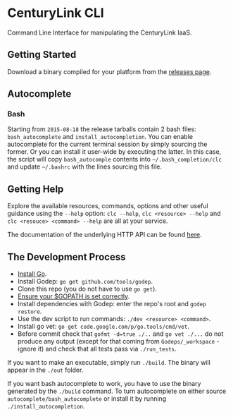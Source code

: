 # CenturyLink CLI

Command Line Interface for manipulating the CenturyLink IaaS.

## Getting Started

Download a binary compiled for your platform from the [releases page](https://github.com/CenturyLinkCloud/clc-go-cli/releases).

## Autocomplete

### Bash

Starting from `2015-08-18` the release tarballs contain 2 bash files: `bash_autocomplete` and `install_autocompletion`. You can enable autocomplete for the current terminal session by simply sourcing the former. Or you can install it user-wide by
executing the latter. In this case, the script will copy `bash_autocomple` contents into `~/.bash_completion/clc` and update `~/.bashrc` with the lines sourcing this file.

## Getting Help

Explore the available resources, commands, options and other useful guidance using the `--help` option:
`clc --help`, `clc <resource> --help` and `clc <resouce> <command> --help` are all at your service.

The documentation of the underlying HTTP API can be found [here](https://www.ctl.io/api-docs/v2/).

## The Development Process

* [Install Go](https://golang.org/).
* Install Godep: `go get github.com/tools/godep`.
* Clone this repo (you do not have to use `go get`).
* [Ensure your $GOPATH is set correctly](http://golang.org/cmd/go/#hdr-GOPATH_environment_variable).
* Install dependencies with Godep: enter the repo's root and `godep restore`.
* Use the dev script to run commands: `./dev <resource> <command>`.
* Install go vet: `go get code.google.com/p/go.tools/cmd/vet`.
* Before commit check that `gofmt -d=true ./..` and `go vet ./...` do not produce any output (except for that coming from `Godeps/_workspace` - ignore it) and check that all tests pass via `./run_tests`.

If you want to make an executable, simply run `./build`. The binary will appear in the `./out` folder.

If you want bash autocomplete to work, you have to use the binary generated by the `./build` command. To turn autocomplete on either source `autocomplete/bash_autocomplete` or install it by running `./install_autocompletion`.
